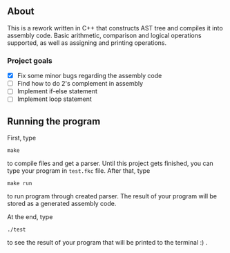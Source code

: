 ## About
This is a rework written in C++ that constructs AST tree and compiles it into assembly code. Basic arithmetic, comparison and logical operations supported, as well as assigning and printing operations.

### Project goals
 - [X] Fix some minor bugs regarding the assembly code
 - [ ] Find how to do 2's complement in assembly
 - [ ] Implement if-else statement
 - [ ] Implement loop statement

## Running the program
First, type
```
make
```
to compile files and get a parser.
Until this project gets finished, you can type your program in ``` test.fkc ``` file.
After that, type
```
make run
```
to run program through created parser.
The result of your program will be stored as a generated assembly code.

At the end, type
```
./test
```
to see the result of your program that will be printed to the terminal :) .

